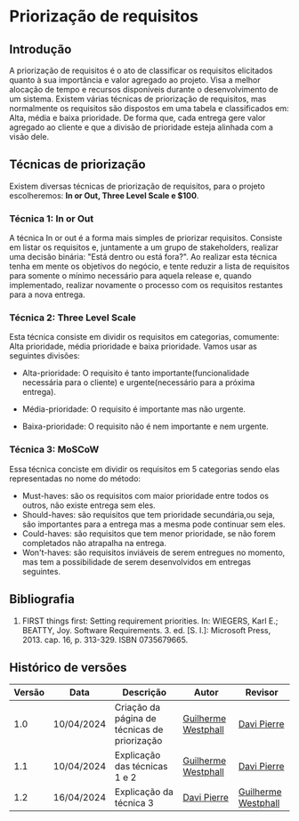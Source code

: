 # Priorização de requisitos

## Introdução

A priorização de requisitos é o ato de classificar os requisitos elicitados quanto à sua importância e valor agregado ao projeto. Visa a melhor alocação de tempo e recursos disponíveis durante o desenvolvimento de um sistema. Existem várias técnicas de priorização de requisitos, mas normalmente os requisitos são dispostos em uma tabela e classificados em: Alta, média e baixa prioridade. De forma que, cada entrega gere valor agregado ao cliente e que a divisão de prioridade esteja alinhada com a visão dele. 

## Técnicas de priorização

Existem diversas técnicas de priorização de requisitos, para o projeto escolheremos: **In or Out, Three Level Scale e $100**.

### Técnica 1: In or Out

A técnica In or out é a forma mais simples de priorizar requisitos. Consiste em listar os requisitos e, juntamente a um grupo de stakeholders, realizar uma decisão binária: "Está dentro ou está fora?". Ao realizar esta técnica tenha em mente os objetivos do negócio, e tente reduzir a lista de requisitos para somente o mínimo necessário para aquela release e, quando implementado, realizar novamente o processo com os requisitos restantes para a nova entrega.

### Técnica 2: Three Level Scale

Esta técnica consiste em dividir os requisitos em categorias, comumente: Alta prioridade, média prioridade e baixa prioridade. Vamos usar as seguintes divisões:

- Alta-prioridade: O requisito é tanto importante(funcionalidade necessária para o cliente) e urgente(necessário para a próxima entrega).
  
- Média-prioridade: O requisito é importante mas não urgente.
  
- Baixa-prioridade: O requisito não é nem importante e nem urgente.

### Técnica 3: MoSCoW
  Essa técnica conciste em dividir os requisitos em 5 categorias sendo elas representadas no nome do método:
- Must-haves: são os requisitos com maior prioridade entre todos os outros, não existe entrega sem eles.
- Should-haves: são requisitos que tem prioridade secundária,ou seja, são importantes para a entrega mas a mesma pode continuar sem eles.
- Could-haves: são requisitos que tem menor prioridade, se não forem completados não atrapalha na entrega.
- Won't-haves: são requisitos inviáveis de serem entregues no momento, mas tem a possibilidade de serem desenvolvidos em entregas seguintes.

## Bibliografia

1. FIRST things first: Setting requirement priorities. In: WIEGERS, Karl E.; BEATTY, Joy. Software Requirements. 3. ed. [S. l.]: Microsoft Press, 2013. cap. 16, p. 313-329. ISBN 0735679665.

## Histórico de versões

| Versão | Data       | Descrição                                    | Autor                                           | Revisor |
| ------ | ---------- | -------------------------------------------- | ----------------------------------------------- | ------- |
| 1.0    | 10/04/2024 | Criação da página de técnicas de priorização | [Guilherme Westphall](https://github.com/west7) | [Davi Pierre](https://github.com/DaviPierre)      |
| 1.1| 10/04/2024 | Explicação das técnicas 1 e 2 | [Guilherme Westphall](https://github.com/west7) | [Davi Pierre](https://github.com/DaviPierre) | 
| 1.2    | 16/04/2024 | Explicação da técnica 3 | [Davi Pierre](https://github.com/DaviPierre) |    [Guilherme Westphall](https://github.com/west7)   |

